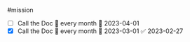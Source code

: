 #mission

- [ ] Call the Doc 🔁 every month 📅 2023-04-01
- [x] Call the Doc 🔁 every month 📅 2023-03-01 ✅ 2023-02-27